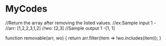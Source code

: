 # MyCodes
//Return the array after removing the listed values.
//ex:Sample input 1 -
//arr: [1,2,2,3,1,2]
//wo: [2,3]
//Sample output 1 -[1, 1]

function removable(arr, wo) {
    return arr.filter(item => !wo.includes(item));
}
